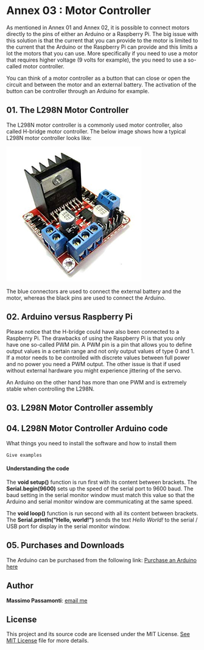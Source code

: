 [image1]: ./images/motor_controller.jpg

# Annex 03 : Motor Controller

As mentioned in Annex 01 and Annex 02, it is possible to connect motors directly to the pins of either an Arduino or a Raspberry Pi. The big issue with this solution is that the current that you can provide to the motor is limited to the current that the Arduino or the Raspberry Pi can provide and this limits a lot the motors that you can use. More specifically if you need to use a motor that requires higher voltage (9 volts for example), the you need to use a so-called motor controller.

You can think of a motor controller as a button that can close or open the circuit and between the motor and an external battery. The activation of the button can be controller through an Arduino for example.

## 01. The L298N Motor Controller

The L298N motor controller is a commonly used motor controller, also called H-bridge motor controller. The below image shows how a typical L298N motor controller looks like:

![alt text][image1]

The blue connectors are used to connect the external battery and the motor, whereas the black pins are used to connect the Arduino.

## 02. Arduino versus Raspberry Pi

Please notice that the H-bridge could have also been connected to a Raspberry Pi. The drawbacks of using the Raspberry Pi is that you only have one so-called PWM pin. A PWM pin is a pin that allows you to define output values in a certain range and not only output values of type 0 and 1. If a motor needs to be controlled with discrete values between full power and no power you need a PWM output. The other issue is that if used without external hardware you might experience jittering of the servo.

An Arduino on the other hand has more than one PWM and is extremely stable when controlling the L298N.

## 03. L298N Motor Controller assembly


## 04. L298N Motor Controller Arduino code

What things you need to install the software and how to install them

```
Give examples
```

#### Understanding the code

The **void setup()** function is run first with its content between brackets. The **Serial.begin(9600)** sets up the speed of the serial port to 9600 baud. The baud setting in the serial monitor window must match this value so that the Arduino and serial monitor window are communicating at the same speed.

The **void loop()** function is run second with all its content between brackets.
The **Serial.println("Hello, world!")** sends the text *Hello World!* to the serial / USB port for display in the serial monitor window.

## 05. Purchases and Downloads
The Arduino can be purchased from the following link:
[Purchase an Arduino here](https://store.arduino.cc/)

## Author

**Massimo Passamonti**: [email me](me@massimoslab.com)

## License

This project and its source code are licensed under the MIT License. [See MIT License](https://github.com/github/choosealicense.com/blob/gh-pages/LICENSE.md) file for more details.
